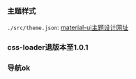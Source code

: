 ### 主题样式
`./src/theme.json`: [material-ui主题设计网址](https://in-your-saas.github.io/material-ui-theme-editor/)

### css-loader退版本至1.0.1

### 导航ok